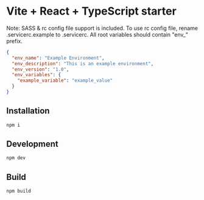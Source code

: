 # Vite + React + TypeScript starter

Note: SASS & rc config file support is included.
To use rc config file, rename .servicerc.example to .servicerc. All root variables
should contain "env_" prefix.

```JSON
{
  "env_name": "Example Environment",
  "env_description": "This is an example environment",
  "env_version": "1.0",
  "env_variables": {
    "example_variable": "example_value"
  }
}
```

## Installation

```sh
npm i
```

## Development

```sh
npm dev
```

## Build

```sh
npm build
